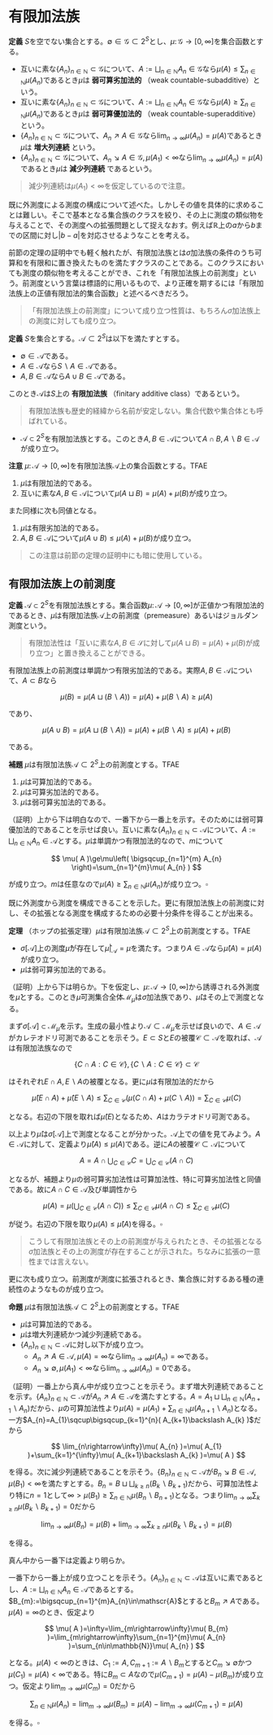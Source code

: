 
# 有限加法族

__定義__ $S$を空でない集合とする。$\emptyset\in\mathscr{G}\subset 2^{S}$とし、$\mu\colon\mathscr{G}\rightarrow\lbrack 0, \infty \rbrack$を集合函数とする。

- 互いに素な$\lbrace A_{n} \rbrace_{n\in\mathbb{N}}\subset\mathscr{G}$について、$A:=\bigsqcup_{n\in\mathbb{N}}A_{n}\in\mathscr{G}$なら$\mu( A )\le\sum_{n\in\mathbb{N}}\mu( A_{n} )$であるとき$\mu$は **弱可算劣加法的** （weak countable-subadditive）という。
- 互いに素な$\lbrace A_{n} \rbrace_{n\in\mathbb{N}}\subset\mathscr{G}$について、$A:=\bigsqcup_{n\in\mathbb{N}}A_{n}\in\mathscr{G}$なら$\mu( A )\ge\sum_{n\in\mathbb{N}}\mu( A_{n} )$であるとき$\mu$は **弱可算優加法的** （weak countable-superadditive）という。
- $\lbrace A_{n} \rbrace_{n\in\mathbb{N}}\subset\mathscr{G}$について、$A_{n}\nearrow A\in\mathscr{G}$なら$\lim_{n\rightarrow\infty}\mu( A_{n} )=\mu( A )$であるとき$\mu$は **増大列連続** という。
- $\lbrace A_{n} \rbrace_{n\in\mathbb{N}}\subset\mathscr{G}$について、$A_{n}\searrow A\in\mathscr{G}, \mu( A_{1} )\lt \infty$なら$\lim_{n\rightarrow\infty}\mu( A_{n} )=\mu( A )$であるとき$\mu$は **減少列連続** であるという。

> 減少列連続は$\mu( A_{1} )\lt\infty$を仮定しているので注意。

既に外測度による測度の構成について述べた。しかしその値を具体的に求めることは難しい。そこで基本となる集合族のクラスを絞り、その上に測度の類似物を与えることで、その測度への拡張問題として捉えなおす。例えば$\mathbb{R}$上の$a$から$b$までの区間に対し$\vert b-a \vert$を対応させるようなことを考える。

前節の定理の証明中でも軽く触れたが、有限加法族とは$\sigma$加法族の条件のうち可算和を有限和に置き換えたものを満たすクラスのことである。このクラスにおいても測度の類似物を考えることができ、これを「有限加法族上の前測度」という。前測度という言葉は標語的に用いるもので、より正確を期するには「有限加法族上の正値有限加法的集合函数」と述べるべきだろう。

> 「有限加法族上の前測度」について成り立つ性質は、もちろん$\sigma$加法族上の測度に対しても成り立つ。

__定義__ $S$を集合とする。$\mathscr{A}\subset 2^{S}$は以下を満たすとする。

- $\emptyset\in\mathscr{A}$である。
- $A\in\mathscr{A}$なら$S\backslash A\in\mathscr{A}$である。
- $A, B\in\mathscr{A}$なら$A\cup B\in\mathscr{A}$である。

このとき$\mathscr{A}$は$S$上の **有限加法族** （finitary additive class）であるという。

> 有限加法族も歴史的経緯から名前が安定しない。集合代数や集合体とも呼ばれている。

- $\mathscr{A}\subset 2^{S}$を有限加法族とする。このとき$A, B\in\mathscr{A}$について$A\cap B, A\backslash B\in\mathscr{A}$が成り立つ。

__注意__ $\mu\colon\mathscr{A}\rightarrow\lbrack 0, \infty \rbrack$を有限加法族$\mathscr{A}$上の集合函数とする。TFAE

1. $\mu$は有限加法的である。
1. 互いに素な$A, B\in\mathscr{A}$について$\mu( A\sqcup B )=\mu( A )+\mu( B )$が成り立つ。

また同様に次も同値となる。

1. $\mu$は有限劣加法的である。
1. $A, B\in\mathscr{A}$について$\mu( A\cup B )\le\mu( A )+\mu( B )$が成り立つ。

> この注意は前節の定理の証明中にも暗に使用している。



## 有限加法族上の前測度

__定義__ $\mathscr{A}\subset 2^{S}$を有限加法族とする。集合函数$\mu\colon\mathscr{A}\rightarrow\lbrack 0, \infty \rbrack$が正値かつ有限加法的であるとき、$\mu$は有限加法族$\mathscr{A}$上の前測度（premeasure）あるいはジョルダン測度という。

> 有限加法性は「互いに素な$A, B\in\mathscr{S}$に対して$\mu( A\sqcup B )=\mu( A )+\mu( B )$が成り立つ」と置き換えることができる。

有限加法族上の前測度は単調かつ有限劣加法的である。実際$A, B\in\mathscr{A}$について、$A\subset B$なら

$$
\mu( B )=\mu( A\sqcup( B\backslash A ) )=\mu( A )+\mu( B\backslash A )\ge\mu( A )
$$

であり、

$$
\mu( A\cup B )=\mu( A\sqcup( B\backslash A ) )=\mu( A )+\mu( B\backslash A )\le\mu( A )+\mu( B )
$$

である。

__補題__ $\mu$は有限加法族$\mathscr{A}\subset 2^{S}$上の前測度とする。TFAE

1. $\mu$は可算加法的である。
1. $\mu$は可算劣加法的である。
1. $\mu$は弱可算劣加法的である。

（証明）上から下は明白なので、一番下から一番上を示す。そのためには弱可算優加法的であることを示せば良い。互いに素な$\lbrace A_{n} \rbrace_{n\in\mathbb{N}}\subset\mathscr{A}$について、$A:=\bigsqcup_{n\in\mathbb{N}}A_{n}\in\mathscr{A}$とする。$\mu$は単調かつ有限加法的なので、$m$について

$$
\mu( A )\ge\mu\left( \bigsqcup_{n=1}^{m} A_{n} \right)=\sum_{n=1}^{m}\mu( A_{n} )
$$

が成り立つ。$m$は任意なので$\mu( A )\ge\sum_{n\in\mathbb{N}}\mu( A_{n} )$が成り立つ。$\square$

既に外測度から測度を構成できることを示した。更に有限加法族上の前測度に対し、その拡張となる測度を構成するための必要十分条件を得ることが出来る。

__定理__ （ホップの拡張定理）$\mu$は有限加法族$\mathscr{A}\subset 2^{S}$上の前測度とする。TFAE

- $\sigma\lbrack \mathscr{A} \rbrack$上の測度$\widehat{\mu}$が存在して$\widehat{\mu}|_{\mathscr{A}}=\mu$を満たす。つまり$A\in\mathscr{A}$なら$\widehat{\mu}( A )=\mu( A )$が成り立つ。
- $\mu$は弱可算劣加法的である。

（証明）上から下は明らか。下を仮定し、$\mu\colon\mathscr{A}\rightarrow\lbrack 0, \infty \rbrack$から誘導される外測度を$\widehat{\mu}$とする。このとき$\widehat{\mu}$可測集合全体$\mathscr{M}_{\widehat{\mu}}$は$\sigma$加法族であり、$\widehat{\mu}$はその上で測度となる。

まず$\sigma\lbrack \mathscr{A} \rbrack\subset\mathscr{M}_{\widehat{\mu}}$を示す。生成の最小性より$\mathscr{A}\subset\mathscr{M}_{\widehat{\mu}}$を示せば良いので、$A\in\mathscr{A}$がカレテオドリ可測であることを示そう。$E\subset S$と$E$の被覆$\mathscr{C}\subset\mathscr{A}$を取れば、$\mathscr{A}$は有限加法族なので

$$
\lbrace C\cap A : C\in\mathscr{C} \rbrace, \lbrace C\backslash A : C\in\mathscr{C} \rbrace\subset\mathscr{C}
$$

はそれぞれ$E\cap A, E\backslash A$の被覆となる。更に$\mu$は有限加法的だから

$$
\widehat{\mu}( E\cap A )+\widehat{\mu}( E\backslash A ) \le \sum_{C\in\mathscr{C}}( \mu( C\cap A )+\mu( C\backslash A ) ) = \sum_{C\in\mathscr{C}}\mu( C )
$$

となる。右辺の下限を取れば$\widehat{\mu}( E )$となるため、$A$はカラテオドリ可測である。

以上より$\widehat{\mu}$は$\sigma\lbrack \mathscr{A} \rbrack$上で測度となることが分かった。$\mathscr{A}$上での値を見てみよう。$A\in\mathscr{A}$に対して、定義より$\widehat{\mu}( A )\le\mu( A )$である。逆に$A$の被覆$\mathscr{C}\subset\mathscr{A}$について

$$
A= A\cap\bigcup_{C\in\mathscr{C}}C=\bigcup_{C\in\mathscr{C}}( A\cap C )
$$

となるが、補題より$\mu$の弱可算劣加法性は可算加法性、特に可算劣加法性と同値である。故に$A\cap C\in\mathscr{A}$及び単調性から

$$
\mu( A )=\mu\left( \bigcup_{C\in\mathscr{C}}( A\cap C ) \right)\le\sum_{C\in\mathscr{C}}\mu( A\cap C )\le\sum_{C\in\mathscr{C}}\mu( C )
$$

が従う。右辺の下限を取り$\mu( A )\le\widehat{\mu}( A )$を得る。$\square$

> こうして有限加法族とその上の前測度が与えられたとき、その拡張となる$\sigma$加法族とその上の測度が存在することが示された。ちなみに拡張の一意性までは言えない。

更に次も成り立つ。前測度が測度に拡張されるとき、集合族に対するある種の連続性のようなものが成り立つ。

__命題__ $\mu$は有限加法族$\mathscr{A}\subset 2^{S}$上の前測度とする。TFAE

- $\mu$は可算加法的である。
- $\mu$は増大列連続かつ減少列連続である。
- $\lbrace A_{n} \rbrace_{n\in\mathbb{N}}\subset\mathscr{A}$に対し以下が成り立つ。
    - $A_{n}\nearrow A\in\mathscr{A}, \mu( A )=\infty$なら$\lim_{n\rightarrow\infty}\mu( A_{n} )=\infty$である。
    - $A_{n}\searrow \emptyset, \mu( A_{1} )\lt\infty$なら$\lim_{n\rightarrow\infty}\mu( A_{n} )=0$である。

（証明）一番上から真ん中が成り立つことを示そう。まず増大列連続であることを示す。$\lbrace A_{n} \rbrace_{n\in\mathbb{N}}\subset\mathscr{A}$が$A_{n}\nearrow A\in\mathscr{A}$を満たすとする。$A=A_{1}\sqcup\bigsqcup_{n\in\mathbb{N}}( A_{n+1}\backslash A_{n} )$だから、$\mu$の可算加法性より$\mu( A )=\mu( A_{1} )+\sum_{n\in\mathbb{N}}\mu( A_{n+1}\backslash A_{n} )$となる。一方$A_{n}=A_{1}\sqcup\bigsqcup_{k=1}^{n}( A_{k+1}\backslash A_{k} )$だから

$$
\lim_{n\rightarrow\infty}\mu( A_{n} )=\mu( A_{1} )+\sum_{k=1}^{\infty}\mu( A_{k+1}\backslash A_{k} )=\mu( A )
$$

を得る。次に減少列連続であることを示そう。$\lbrace B_{n} \rbrace_{n\in\mathbb{N}}\subset\mathscr{A}$が$B_{n}\searrow B\in\mathscr{A}, \mu( B_{1} )\lt\infty$を満たすとする。$B_{n}=B\sqcup\bigsqcup_{k\ge n}( B_{k}\backslash B_{k+1} )$だから、可算加法性より特に$n=1$として$\infty\gt\mu( B_{1} )\ge\sum_{n\in\mathbb{N}}\mu( B_{n}\backslash B_{n+1} )$となる。つまり$\lim_{n\rightarrow\infty}\sum_{k\ge n}\mu( B_{k}\backslash B_{k+1} )=0$だから

$$
\lim_{n\rightarrow\infty}\mu( B_{n} )=\mu( B )+\lim_{n\rightarrow\infty}\sum_{k\ge n}\mu( B_{k}\backslash B_{k+1} )=\mu( B )
$$

を得る。

真ん中から一番下は定義より明らか。

一番下から一番上が成り立つことを示そう。$\lbrace A_{n} \rbrace_{n\in\mathbb{N}}\subset\mathscr{A}$は互いに素であるとし、$A:=\bigsqcup_{n\in\mathbb{N}}A_{n}\in\mathscr{A}$であるとする。$B_{m}:=\bigsqcup_{n=1}^{m}A_{n}\in\mathscr{A}$とすると$B_{m}\nearrow A$である。$\mu( A )=\infty$のとき、仮定より

$$
\mu( A )=\infty=\lim_{m\rightarrow\infty}\mu( B_{m} )=\lim_{m\rightarrow\infty}\sum_{n=1}^{m}\mu( A_{n} )=\sum_{n\in\mathbb{N}}\mu( A_{n} )
$$

となる。$\mu( A )\lt\infty$のときは、$C_{1}:=A, C_{m+1}:=A\backslash B_{m}$とすると$C_{m}\searrow\emptyset$かつ$\mu( C_{1} )=\mu( A )\lt\infty$である。特に$B_{m}\subset A$なので$\mu( C_{m+1} )=\mu( A )-\mu( B_{m} )$が成り立つ。仮定より$\lim_{m\rightarrow\infty}\mu( C_{m} )=0$だから

$$
\sum_{n\in\mathbb{N}}\mu( A_{n} )=\lim_{m\rightarrow\infty}\mu( B_{m} )=\mu( A )-\lim_{m\rightarrow\infty}\mu( C_{m+1} )=\mu( A )
$$

を得る。$\square$